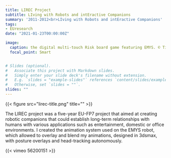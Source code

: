 ```yaml
---
title: LIREC Project
subtitle: LIving with Robots and intEractive Companions
summary: '2011-2012<br>LIving with Robots and intEractive Companions'
tags:
- EUresearch
date: "2021-01-23T00:00:00Z"

image:
  caption: the digital multi-touch Risk board game featuring EMYS. © Tiago Ribeiro
  focal_point: Smart


# Slides (optional).
#   Associate this project with Markdown slides.
#   Simply enter your slide deck's filename without extension.
#   E.g. `slides = "example-slides"` references `content/slides/example-slides.md`.
#   Otherwise, set `slides = ""`.
slides: ""
---
```

{{< figure src="lirec-title.png" title="" >}}

The LIREC project was a five-year EU-FP7 project that aimed at creating robotic companions that could establish long-term relationships with humans with various applications such as entertainment, domestic or office environments.
I created the animation system used on the EMYS robot, which allowed to overlay and blend my animations, designed in 3dsmax, with posture overlays and head-tracking autonomously.

{{< vimeo 56200151 >}}